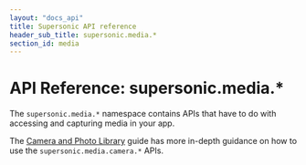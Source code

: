 ```yaml
---
layout: "docs_api"
title: Supersonic API reference
header_sub_title: supersonic.media.*
section_id: media
---
```


# API Reference: supersonic.media.*

The `supersonic.media.*` namespace contains APIs that have to do with accessing and capturing media in your app.

The [Camera and Photo Library](/device/media-apis/camera-and-photo-library/) guide has more in-depth guidance on how to use the `supersonic.media.camera.*` APIs.
